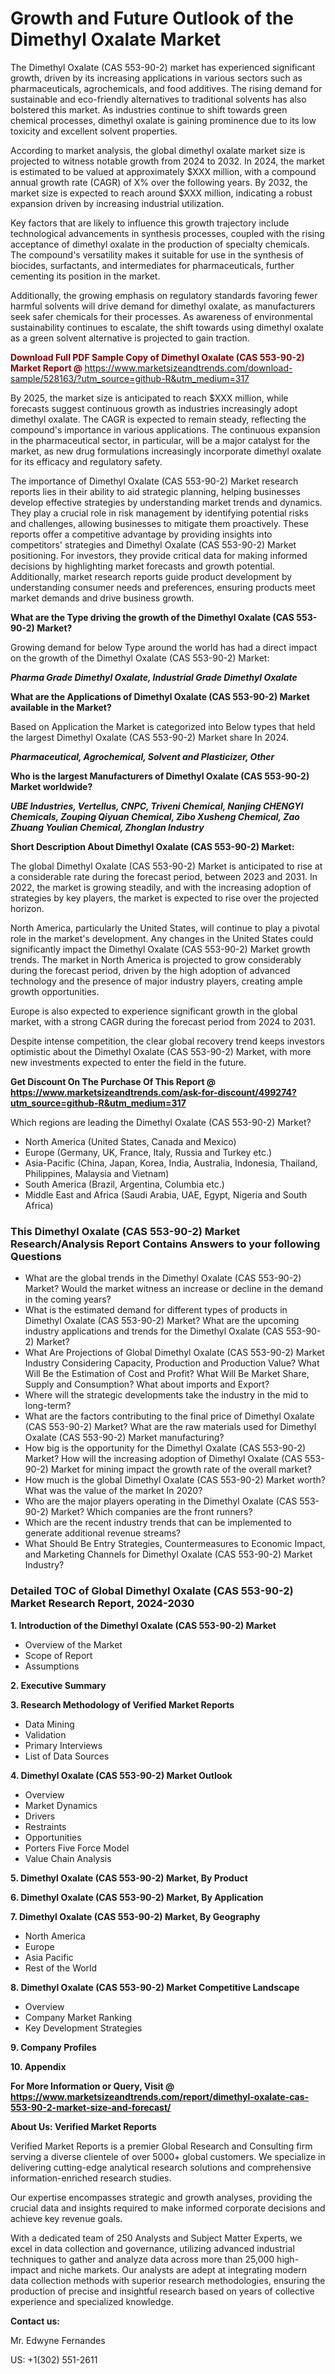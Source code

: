 <h1>Growth and Future Outlook of the Dimethyl Oxalate Market</h1><p>The Dimethyl Oxalate (CAS 553-90-2) market has experienced significant growth, driven by its increasing applications in various sectors such as pharmaceuticals, agrochemicals, and food additives. The rising demand for sustainable and eco-friendly alternatives to traditional solvents has also bolstered this market. As industries continue to shift towards green chemical processes, dimethyl oxalate is gaining prominence due to its low toxicity and excellent solvent properties.</p><p>According to market analysis, the global dimethyl oxalate market size is projected to witness notable growth from 2024 to 2032. In 2024, the market is estimated to be valued at approximately $XXX million, with a compound annual growth rate (CAGR) of X% over the following years. By 2032, the market size is expected to reach around $XXX million, indicating a robust expansion driven by increasing industrial utilization.</p><p>Key factors that are likely to influence this growth trajectory include technological advancements in synthesis processes, coupled with the rising acceptance of dimethyl oxalate in the production of specialty chemicals. The compound's versatility makes it suitable for use in the synthesis of biocides, surfactants, and intermediates for pharmaceuticals, further cementing its position in the market.</p><p>Additionally, the growing emphasis on regulatory standards favoring fewer harmful solvents will drive demand for dimethyl oxalate, as manufacturers seek safer chemicals for their processes. As awareness of environmental sustainability continues to escalate, the shift towards using dimethyl oxalate as a green solvent alternative is projected to gain traction.</p><p><strong><span style="color: #800000;">Download Full PDF Sample Copy of Dimethyl Oxalate (CAS 553-90-2) Market Report @</span>&nbsp;</strong><a href="https://www.marketsizeandtrends.com/download-sample/528163/?utm_source=github-R&amp;utm_medium=317">https://www.marketsizeandtrends.com/download-sample/528163/?utm_source=github-R&amp;utm_medium=317</a></p><p>By 2025, the market size is anticipated to reach $XXX million, while forecasts suggest continuous growth as industries increasingly adopt dimethyl oxalate. The CAGR is expected to remain steady, reflecting the compound's importance in various applications. The continuous expansion in the pharmaceutical sector, in particular, will be a major catalyst for the market, as new drug formulations increasingly incorporate dimethyl oxalate for its efficacy and regulatory safety.<p></p><p>The importance of&nbsp;Dimethyl Oxalate (CAS 553-90-2) Market research reports lies in their ability to aid strategic planning, helping businesses develop effective strategies by understanding market trends and dynamics. They play a crucial role in risk management by identifying potential risks and challenges, allowing businesses to mitigate them proactively. These reports offer a competitive advantage by providing insights into competitors' strategies and Dimethyl Oxalate (CAS 553-90-2) Market positioning. For investors, they provide critical data for making informed decisions by highlighting market forecasts and growth potential. Additionally, market research reports guide product development by understanding consumer needs and preferences, ensuring products meet market demands and drive business growth.</p><p><strong>What are the&nbsp;Type driving the growth of the Dimethyl Oxalate (CAS 553-90-2) Market?</strong></p><p id="" class="">Growing demand for below Type around the world has had a direct impact on the growth of the Dimethyl Oxalate (CAS 553-90-2) Market:</p><em><strong>Pharma Grade Dimethyl Oxalate, Industrial Grade Dimethyl Oxalate</strong></em></p><strong>What are the&nbsp;Applications&nbsp;of Dimethyl Oxalate (CAS 553-90-2) Market available in the Market?</strong></p><p id="" class="">Based on Application the Market is categorized into Below types that held the largest Dimethyl Oxalate (CAS 553-90-2) Market share In 2024.</p><em><strong>Pharmaceutical, Agrochemical, Solvent and Plasticizer, Other</strong></em></p><strong>Who is the largest Manufacturers of Dimethyl Oxalate (CAS 553-90-2) Market worldwide?</strong></p><p><em><strong>UBE Industries, Vertellus, CNPC, Triveni Chemical, Nanjing CHENGYI Chemicals, Zouping Qiyuan Chemical, Zibo Xusheng Chemical, Zao Zhuang Youlian Chemical, Zhonglan Industry</strong></em></p><p id="" class=""><strong>Short Description About Dimethyl Oxalate (CAS 553-90-2) Market:</strong></p><p>The global Dimethyl Oxalate (CAS 553-90-2) Market is anticipated to rise at a considerable rate during the forecast period, between 2023 and 2031. In 2022, the market is growing steadily, and with the increasing adoption of strategies by key players, the market is expected to rise over the projected horizon.</p><p>North America, particularly the United States, will continue to play a pivotal role in the market's development. Any changes in the United States could significantly impact the Dimethyl Oxalate (CAS 553-90-2) Market growth trends. The market in North America is projected to grow considerably during the forecast period, driven by the high adoption of advanced technology and the presence of major industry players, creating ample growth opportunities.</p><p>Europe is also expected to experience significant growth in the global market, with a strong CAGR during the forecast period from 2024 to 2031.</p><p>Despite intense competition, the clear global recovery trend keeps investors optimistic about the Dimethyl Oxalate (CAS 553-90-2) Market, with more new investments expected to enter the field in the future.</p><p id="" class=""><strong>Get Discount On The Purchase Of This Report @ <a href="https://www.marketsizeandtrends.com/ask-for-discount/499274?utm_source=github-R&utm_medium=317" target="_blank">https://www.marketsizeandtrends.com/ask-for-discount/499274?utm_source=github-R&utm_medium=317</a></strong></p>Which regions are leading the Dimethyl Oxalate (CAS 553-90-2) Market?</p><ul><li>North America (United States, Canada and Mexico)</li><li>Europe (Germany, UK, France, Italy, Russia and Turkey etc.)</li><li>Asia-Pacific (China, Japan, Korea, India, Australia, Indonesia, Thailand, Philippines, Malaysia and Vietnam)</li><li>South America (Brazil, Argentina, Columbia etc.)</li><li>Middle East and Africa (Saudi Arabia, UAE, Egypt, Nigeria and South Africa)</li></ul><h3 id="" class="">This Dimethyl Oxalate (CAS 553-90-2) Market Research/Analysis Report Contains Answers to your following Questions</h3><ul><li>What are the global trends in the Dimethyl Oxalate (CAS 553-90-2) Market? Would the market witness an increase or decline in the demand in the coming years?</li><li>What is the estimated demand for different types of products in Dimethyl Oxalate (CAS 553-90-2) Market? What are the upcoming industry applications and trends for the Dimethyl Oxalate (CAS 553-90-2) Market?</li><li>What Are Projections of Global Dimethyl Oxalate (CAS 553-90-2) Market Industry Considering Capacity, Production and Production Value? What Will Be the Estimation of Cost and Profit? What Will Be Market Share, Supply and Consumption? What about imports and Export?</li><li>Where will the strategic developments take the industry in the mid to long-term?</li><li>What are the factors contributing to the final price of Dimethyl Oxalate (CAS 553-90-2) Market? What are the raw materials used for Dimethyl Oxalate (CAS 553-90-2) Market manufacturing?</li><li>How big is the opportunity for the Dimethyl Oxalate (CAS 553-90-2) Market? How will the increasing adoption of Dimethyl Oxalate (CAS 553-90-2) Market for mining impact the growth rate of the overall market?</li><li>How much is the global Dimethyl Oxalate (CAS 553-90-2) Market worth? What was the value of the market In 2020?</li><li>Who are the major players operating in the Dimethyl Oxalate (CAS 553-90-2) Market? Which companies are the front runners?</li><li>Which are the recent industry trends that can be implemented to generate additional revenue streams?</li><li>What Should Be Entry Strategies, Countermeasures to Economic Impact, and Marketing Channels for Dimethyl Oxalate (CAS 553-90-2) Market Industry?</li></ul><h3 id="" class="">Detailed TOC of Global Dimethyl Oxalate (CAS 553-90-2) Market Research Report, 2024-2030</h3><p id="" class=""><strong>1. Introduction of the Dimethyl Oxalate (CAS 553-90-2) Market</strong></p><ul><li>Overview of the Market</li><li>Scope of Report</li><li>Assumptions</li></ul><p id="" class=""><strong>2. Executive Summary</strong></p><p id="" class=""><strong>3. Research Methodology of Verified Market Reports</strong></p><ul><li>Data Mining</li><li>Validation</li><li>Primary Interviews</li><li>List of Data Sources</li></ul><p id="" class=""><strong>4. Dimethyl Oxalate (CAS 553-90-2) Market Outlook</strong></p><ul><li>Overview</li><li>Market Dynamics</li><li>Drivers</li><li>Restraints</li><li>Opportunities</li><li>Porters Five Force Model</li><li>Value Chain Analysis</li></ul><p id="" class=""><strong>5. Dimethyl Oxalate (CAS 553-90-2) Market, By Product</strong></p><p id="" class=""><strong>6. Dimethyl Oxalate (CAS 553-90-2) Market, By Application</strong></p><p id="" class=""><strong>7. Dimethyl Oxalate (CAS 553-90-2) Market, By Geography</strong></p><ul><li>North America</li><li>Europe</li><li>Asia Pacific</li><li>Rest of the World</li></ul><p id="" class=""><strong>8. Dimethyl Oxalate (CAS 553-90-2) Market Competitive Landscape</strong></p><ul><li>Overview</li><li>Company Market Ranking</li><li>Key Development Strategies</li></ul><p id="" class=""><strong>9. Company Profiles</strong></p><p id="" class=""><strong>10. Appendix</strong></p><p id="" class=""><strong>For More Information or Query, Visit @ <a href="https://www.marketsizeandtrends.com/report/dimethyl-oxalate-cas-553-90-2-market-size-and-forecast/" target="_blank">https://www.marketsizeandtrends.com/report/dimethyl-oxalate-cas-553-90-2-market-size-and-forecast/</a></strong></p><p id="" class=""><strong>About Us: Verified Market Reports</strong></p><p id="" class="">Verified Market Reports is a premier Global Research and Consulting firm serving a diverse clientele of over 5000+ global customers. We specialize in delivering cutting-edge analytical research solutions and comprehensive information-enriched research studies.</p><p id="" class="">Our expertise encompasses strategic and growth analyses, providing the crucial data and insights required to make informed corporate decisions and achieve key revenue goals.</p><p id="" class="">With a dedicated team of 250 Analysts and Subject Matter Experts, we excel in data collection and governance, utilizing advanced industrial techniques to gather and analyze data across more than 25,000 high-impact and niche markets. Our analysts are adept at integrating modern data collection methods with superior research methodologies, ensuring the production of precise and insightful research based on years of collective experience and specialized knowledge.</p><p id="" class=""><strong>Contact us:</strong></p><p id="" class="">Mr. Edwyne Fernandes</p><p id="" class="">US: +1(302) 551-2611</p>